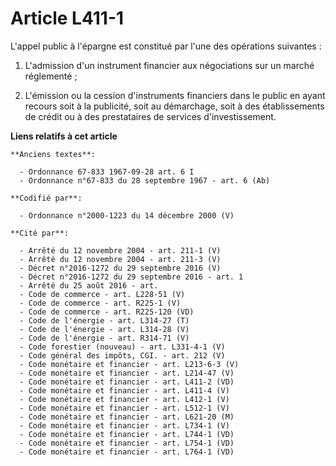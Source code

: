 # Article L411-1

L'appel public à l'épargne est constitué par l'une des opérations suivantes :

1. L'admission d'un instrument financier aux négociations sur un marché réglementé ;

2. L'émission ou la cession d'instruments financiers dans le public en ayant recours soit à la publicité, soit au démarchage,
soit à des établissements de crédit ou à des prestataires de services d'investissement.

**Liens relatifs à cet article**

	**Anciens textes**:

	  - Ordonnance 67-833 1967-09-28 art. 6 I
	  - Ordonnance n°67-833 du 28 septembre 1967 - art. 6 (Ab)

	**Codifié par**:

	  - Ordonnance n°2000-1223 du 14 décembre 2000 (V)

	**Cité par**:

	  - Arrêté du 12 novembre 2004 - art. 211-1 (V)
	  - Arrêté du 12 novembre 2004 - art. 211-3 (V)
	  - Décret n°2016-1272 du 29 septembre 2016 (V)
	  - Décret n°2016-1272 du 29 septembre 2016 - art. 1
	  - Arrêté du 25 août 2016 - art.
	  - Code de commerce - art. L228-51 (V)
	  - Code de commerce - art. R225-1 (V)
	  - Code de commerce - art. R225-120 (VD)
	  - Code de l'énergie - art. L314-27 (T)
	  - Code de l'énergie - art. L314-28 (V)
	  - Code de l'énergie - art. R314-71 (V)
	  - Code forestier (nouveau) - art. L331-4-1 (V)
	  - Code général des impôts, CGI. - art. 212 (V)
	  - Code monétaire et financier - art. L213-6-3 (V)
	  - Code monétaire et financier - art. L214-47 (V)
	  - Code monétaire et financier - art. L411-2 (VD)
	  - Code monétaire et financier - art. L411-4 (V)
	  - Code monétaire et financier - art. L412-1 (V)
	  - Code monétaire et financier - art. L512-1 (V)
	  - Code monétaire et financier - art. L621-20 (M)
	  - Code monétaire et financier - art. L734-1 (V)
	  - Code monétaire et financier - art. L744-1 (VD)
	  - Code monétaire et financier - art. L754-1 (VD)
	  - Code monétaire et financier - art. L764-1 (VD)
